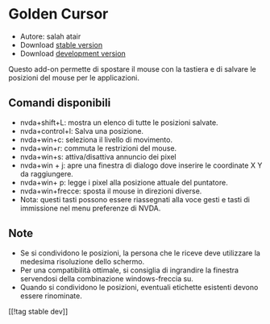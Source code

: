 # Golden Cursor #

* Autore: salah atair
* Download [stable version][1]
* Download [development version][2]

Questo add-on permette di spostare il mouse con la tastiera e di salvare le
posizioni del mouse per le applicazioni. 

## Comandi disponibili

* nvda+shift+L: mostra un elenco di tutte le posizioni salvate.
* nvda+control+l: Salva una posizione.
* nvda+win+c: seleziona il livello di movimento.
* nvda+win+r: commuta le restrizioni del mouse.
* nvda+win+s: attiva/disattiva annuncio dei pixel
* nvda+win + j: apre una finestra di dialogo dove inserire le coordinate X Y
  da raggiungere.
* nvda+win+ p: legge i pixel alla posizione attuale del puntatore.
* nvda+win+frecce: sposta il mouse in direzioni diverse.
* Nota: questi tasti possono essere riassegnati alla voce gesti e tasti di
  immissione nel menu preferenze di NVDA.

## Note

* Se si condividono le posizioni, la persona che le riceve deve utilizzare
  la medesima risoluzione dello schermo.
* Per una compatibilità ottimale, si consiglia di ingrandire la finestra
  servendosi della combinazione windows-freccia su.
* Quando si condividono le posizioni, eventuali etichette esistenti devono
  essere rinominate.

[[!tag stable dev]]

[1]: https://addons.nvda-project.org/files/get.php?file=gc

[2]: https://addons.nvda-project.org/files/get.php?file=gc-dev

